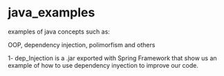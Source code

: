 # java_examples
examples of java concepts such as:

OOP, dependency injection, polimorfism and others


1- dep_Injection is a .jar exported with Spring Framework that show us an example of how to use dependency inyection to improve our code.
